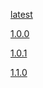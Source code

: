 <head><title>future-queue - Scala 2.11</title></head>

[latest](1.1.0)

[1.0.0](1.0.0)

[1.0.1](1.0.1)

[1.1.0](1.1.0)
